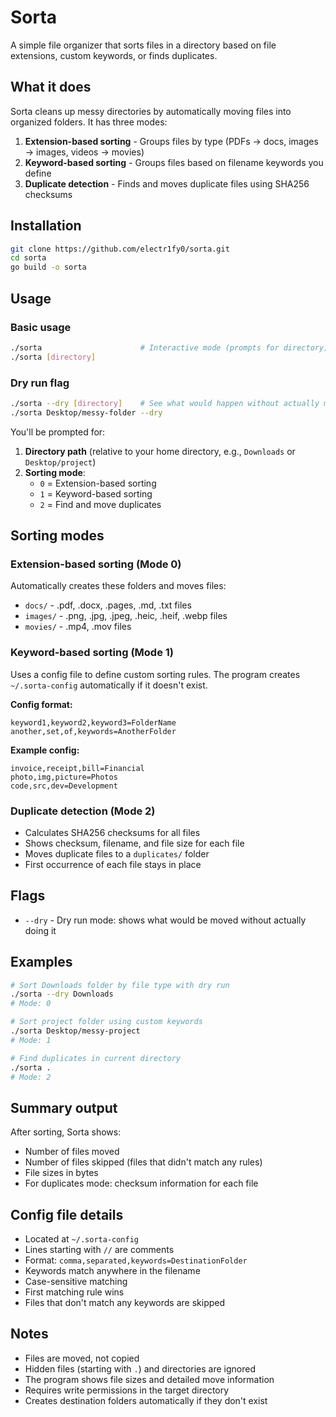 # Sorta
A simple file organizer that sorts files in a directory based on file extensions, custom keywords, or finds duplicates.

## What it does
Sorta cleans up messy directories by automatically moving files into organized folders. It has three modes:
1. **Extension-based sorting** - Groups files by type (PDFs → docs, images → images, videos → movies)
2. **Keyword-based sorting** - Groups files based on filename keywords you define
3. **Duplicate detection** - Finds and moves duplicate files using SHA256 checksums

## Installation
```bash
git clone https://github.com/electr1fy0/sorta.git
cd sorta
go build -o sorta
```

## Usage
### Basic usage
```bash
./sorta                      # Interactive mode (prompts for directory)
./sorta [directory]
```

### Dry run flag
```bash
./sorta --dry [directory]    # See what would happen without actually moving files
./sorta Desktop/messy-folder --dry
```

You'll be prompted for:
1. **Directory path** (relative to your home directory, e.g., `Downloads` or `Desktop/project`)
2. **Sorting mode**:
   - `0` = Extension-based sorting
   - `1` = Keyword-based sorting
   - `2` = Find and move duplicates

## Sorting modes

### Extension-based sorting (Mode 0)
Automatically creates these folders and moves files:
- `docs/` - .pdf, .docx, .pages, .md, .txt files
- `images/` - .png, .jpg, .jpeg, .heic, .heif, .webp files
- `movies/` - .mp4, .mov files

### Keyword-based sorting (Mode 1)
Uses a config file to define custom sorting rules. The program creates `~/.sorta-config` automatically if it doesn't exist.

**Config format:**
```
keyword1,keyword2,keyword3=FolderName
another,set,of,keywords=AnotherFolder
```

**Example config:**
```
invoice,receipt,bill=Financial
photo,img,picture=Photos
code,src,dev=Development
```

### Duplicate detection (Mode 2)
- Calculates SHA256 checksums for all files
- Shows checksum, filename, and file size for each file
- Moves duplicate files to a `duplicates/` folder
- First occurrence of each file stays in place

## Flags
- `--dry` - Dry run mode: shows what would be moved without actually doing it

## Examples
```bash
# Sort Downloads folder by file type with dry run
./sorta --dry Downloads
# Mode: 0

# Sort project folder using custom keywords
./sorta Desktop/messy-project
# Mode: 1

# Find duplicates in current directory
./sorta .
# Mode: 2
```

## Summary output
After sorting, Sorta shows:
- Number of files moved
- Number of files skipped (files that didn't match any rules)
- File sizes in bytes
- For duplicates mode: checksum information for each file

## Config file details
- Located at `~/.sorta-config`
- Lines starting with `//` are comments
- Format: `comma,separated,keywords=DestinationFolder`
- Keywords match anywhere in the filename
- Case-sensitive matching
- First matching rule wins
- Files that don't match any keywords are skipped

## Notes
- Files are moved, not copied
- Hidden files (starting with `.`) and directories are ignored
- The program shows file sizes and detailed move information
- Requires write permissions in the target directory
- Creates destination folders automatically if they don't exist
